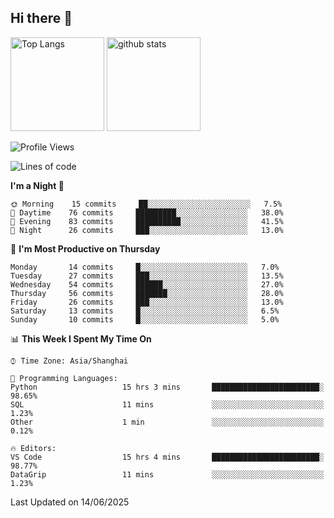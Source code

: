 ## Hi there 👋
<p align="left"> 
  <img alt="Top Langs" height="150px" src="https://github-readme-stats.vercel.app/api/top-langs/?username=Sierraki&layout=compact&show_icons=true&theme=onedark" />
  <a href="https://github.com/Sierraki/LC_Solve">
   <img alt="github stats"height="150px"  src="https://github-readme-stats.vercel.app/api/pin/?username=Sierraki&repo=LC_Solve&theme=onedark&show_icons=true" />
  </a>



<!--START_SECTION:waka-->
![Profile Views](http://img.shields.io/badge/Profile%20Views-0-blue)

![Lines of code](https://img.shields.io/badge/From%20Hello%20World%20I%27ve%20Written-2284%20lines%20of%20code-blue)

**I'm a Night 🦉** 

```text
🌞 Morning    15 commits     ██░░░░░░░░░░░░░░░░░░░░░░░   7.5% 
🌆 Daytime    76 commits     █████████░░░░░░░░░░░░░░░░   38.0% 
🌃 Evening    83 commits     ██████████░░░░░░░░░░░░░░░   41.5% 
🌙 Night      26 commits     ███░░░░░░░░░░░░░░░░░░░░░░   13.0%

```
📅 **I'm Most Productive on Thursday** 

```text
Monday       14 commits     █░░░░░░░░░░░░░░░░░░░░░░░░   7.0% 
Tuesday      27 commits     ███░░░░░░░░░░░░░░░░░░░░░░   13.5% 
Wednesday    54 commits     ██████░░░░░░░░░░░░░░░░░░░   27.0% 
Thursday     56 commits     ███████░░░░░░░░░░░░░░░░░░   28.0% 
Friday       26 commits     ███░░░░░░░░░░░░░░░░░░░░░░   13.0% 
Saturday     13 commits     █░░░░░░░░░░░░░░░░░░░░░░░░   6.5% 
Sunday       10 commits     █░░░░░░░░░░░░░░░░░░░░░░░░   5.0%

```


📊 **This Week I Spent My Time On** 

```text
⌚︎ Time Zone: Asia/Shanghai

💬 Programming Languages: 
Python                   15 hrs 3 mins       ████████████████████████░   98.65% 
SQL                      11 mins             ░░░░░░░░░░░░░░░░░░░░░░░░░   1.23% 
Other                    1 min               ░░░░░░░░░░░░░░░░░░░░░░░░░   0.12%

🔥 Editors: 
VS Code                  15 hrs 4 mins       ████████████████████████░   98.77% 
DataGrip                 11 mins             ░░░░░░░░░░░░░░░░░░░░░░░░░   1.23%

```


 Last Updated on 14/06/2025
<!--END_SECTION:waka-->
